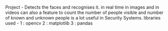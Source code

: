 Project - Detects the faces and recognises it.
in real time
in images
and in videos
can also a feature to count the number of people visible and number of known and unknown people is a lot useful in Security Systems.
libraries used - 
1 : opencv
2 : matplotlib
3 : pandas
